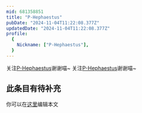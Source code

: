 ```yaml
---
mid: 681358851
title: "P-Hephaestus"
pubDate: "2024-11-04T11:22:08.377Z"
updatedDate: "2024-11-04T11:22:08.377Z"
profile:
  {
    Nickname: ["P-Hephaestus"],
  }
---
```


关注[P-Hephaestus](https://space.bilibili.com/681358851)谢谢喵~ 关注[P-Hephaestus](https://space.bilibili.com/681358851)谢谢喵~

## 此条目有待补充
你可以在[这里](https://github.com/Yuhanawa/VTuber.ICU-Content/edit/master/v/P-Hephaestus/index.md)编辑本文
